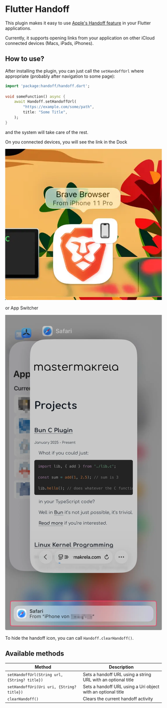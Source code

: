 # Flutter Handoff

This plugin makes it easy to use [Apple's Handoff feature](https://support.apple.com/en-us/102426) in your Flutter applications.

Currently, it supports opening links from your application on other iCloud connected devices (Macs, iPads, iPhones).

## How to use?

After installing the plugin, you can just call the `setHandoffUrl` where appropriate
(probably after navigation to some page):

```dart
import 'package:handoff/handoff.dart';

void someFunction() async {
    await Handoff.setHandoffUrl(
        "https://example.com/some/path",
        title: "Some Title",
    );
}
```

and the system will take care of the rest.

On you connected devices, you will see the link in the Dock

![macOS dock with handoff icon](_docs/dock.webp)

or App Switcher

![iOS App Switcher with handoff icon](_docs/app_switcher.webp)

To hide the handoff icon, you can call `Handoff.clearHandoff()`.

## Available methods

| Method                                       | Description                                                  |
| -------------------------------------------- | ------------------------------------------------------------ |
| `setHandoffUrl(String url, {String? title})` | Sets a handoff URL using a string URL with an optional title |
| `setHandoffUri(Uri uri, {String? title})`    | Sets a handoff URL using a Uri object with an optional title |
| `clearHandoff()`                             | Clears the current handoff activity                          |
